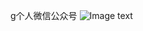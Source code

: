 g个人微信公众号
![Image text](https://raw.githubusercontent.com/zsama-pp/img/master/qrcode_for_gh_f90571f9f979_258.jpg)
